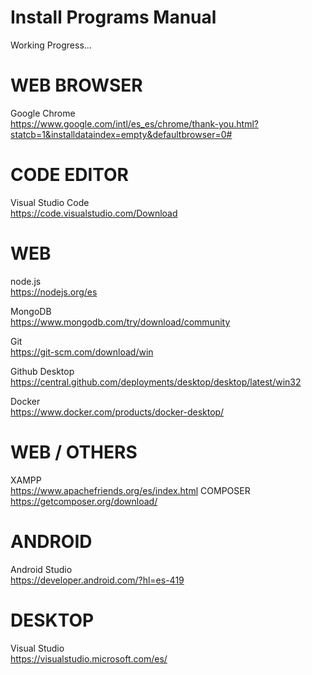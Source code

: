 # Install Programs Manual

Working Progress...

# WEB BROWSER
Google Chrome <br>
https://www.google.com/intl/es_es/chrome/thank-you.html?statcb=1&installdataindex=empty&defaultbrowser=0#

# CODE EDITOR
Visual Studio Code <br>
https://code.visualstudio.com/Download

# WEB

node.js <br>
https://nodejs.org/es

MongoDB <br>
https://www.mongodb.com/try/download/community

Git <br>
https://git-scm.com/download/win

Github Desktop <br>
https://central.github.com/deployments/desktop/desktop/latest/win32 <br>

Docker <br>
https://www.docker.com/products/docker-desktop/

# WEB / OTHERS
XAMPP <br>
https://www.apachefriends.org/es/index.html
COMPOSER <br>
https://getcomposer.org/download/

# ANDROID
Android Studio <br>
https://developer.android.com/?hl=es-419

# DESKTOP
Visual Studio <br>
https://visualstudio.microsoft.com/es/
